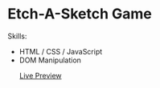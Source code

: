 <h1>Etch-A-Sketch Game</h1>

<p>
  Skills:
  <ul>
  <li>HTML / CSS / JavaScript</li>
  <li>DOM Manipulation</li>
</p>
  
 <p><a href=https://mikecalo.github.io/etch-a-sketch>Live Preview</a></p>
